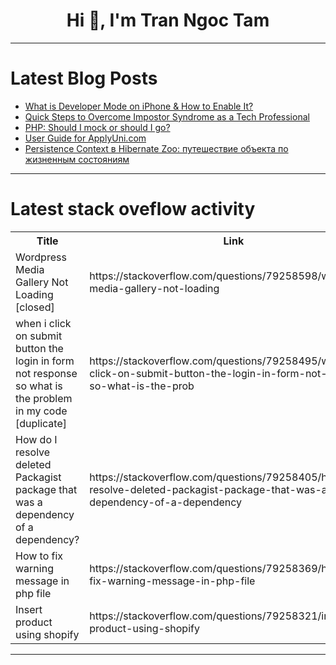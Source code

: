 <h1 align="center">Hi 👋, I'm Tran Ngoc Tam</h1>

---

# Latest Blog Posts 
<!-- BLOG-POST-LIST:START -->
- [What is Developer Mode on iPhone &amp; How to Enable It?](https://dev.to/codeparrot/what-is-developer-mode-on-iphone-how-to-enable-it-828)
- [Quick Steps to Overcome Impostor Syndrome as a Tech Professional](https://dev.to/medalytics/quick-steps-to-overcome-impostor-syndrome-as-a-tech-professional-43c4)
- [PHP: Should I mock or should I go?](https://dev.to/spo0q/php-mocking-od-458c)
- [User Guide for ApplyUni.com](https://dev.to/ayeminkhant023/user-guide-for-applyunicom-25cp)
- [Persistence Context в Hibernate Zoo: путешествие объекта по жизненным состояниям](https://dev.to/easycat/persistence-context-v-hibernate-zoo-putieshiestviie-obiekta-po-zhizniennym-sostoianiiam-4h45)
<!-- BLOG-POST-LIST:END -->

---

# Latest stack oveflow activity
<table>
  <tr><th>Title</th><th>Link</th></tr>
  <!-- STACKOVERFLOW:START --><tr><td>Wordpress Media Gallery Not Loading [closed]</td><td>https://stackoverflow.com/questions/79258598/wordpress-media-gallery-not-loading</td></tr><tr><td>when i click on submit button the login in form not response so what is the problem in my code [duplicate]</td><td>https://stackoverflow.com/questions/79258495/when-i-click-on-submit-button-the-login-in-form-not-response-so-what-is-the-prob</td></tr><tr><td>How do I resolve deleted Packagist package that was a dependency of a dependency?</td><td>https://stackoverflow.com/questions/79258405/how-do-i-resolve-deleted-packagist-package-that-was-a-dependency-of-a-dependency</td></tr><tr><td>How to fix warning message in php file</td><td>https://stackoverflow.com/questions/79258369/how-to-fix-warning-message-in-php-file</td></tr><tr><td>Insert product using shopify</td><td>https://stackoverflow.com/questions/79258321/insert-product-using-shopify</td></tr><!-- STACKOVERFLOW:END -->
</table>

---


